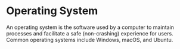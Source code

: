 # Operating System

An operating system is the software used by a computer to maintain processes and facilitate a safe (non-crashing) experience for users. Common operating systems include Windows, macOS, and Ubuntu.
